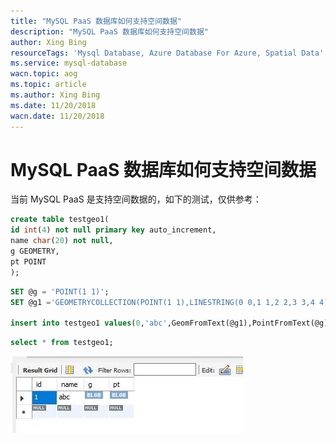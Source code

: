 ```yaml
---
title: "MySQL PaaS 数据库如何支持空间数据"
description: "MySQL PaaS 数据库如何支持空间数据"
author: Xing Bing
resourceTags: 'Mysql Database, Azure Database For Azure, Spatial Data'
ms.service: mysql-database
wacn.topic: aog
ms.topic: article
ms.author: Xing Bing
ms.date: 11/20/2018
wacn.date: 11/20/2018
---
```


# MySQL PaaS 数据库如何支持空间数据

当前 MySQL PaaS 是支持空间数据的，如下的测试，仅供参考：

```sql
create table testgeo1(
id int(4) not null primary key auto_increment,
name char(20) not null,
g GEOMETRY,
pt POINT
);
```

```sql
SET @g = 'POINT(1 1)';
SET @g1 ='GEOMETRYCOLLECTION(POINT(1 1),LINESTRING(0 0,1 1,2 2,3 3,4 4))';

insert into testgeo1 values(0,'abc',GeomFromText(@g1),PointFromText(@g));
```

```sql
select * from testgeo1;
```

![01](media/aog-mysql-howto-mysql-database-support-spatial-data/01.jpg "01")
